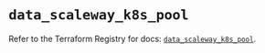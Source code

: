 # `data_scaleway_k8s_pool`

Refer to the Terraform Registry for docs: [`data_scaleway_k8s_pool`](https://registry.terraform.io/providers/scaleway/scaleway/2.49.0/docs/data-sources/k8s_pool).
